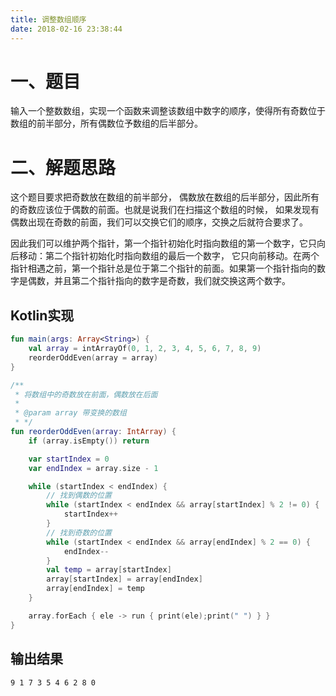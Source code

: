 ```yaml
---
title: 调整数组顺序
date: 2018-02-16 23:38:44
---
```


# 一、题目

输入一个整数数组，实现一个函数来调整该数组中数字的顺序，使得所有奇数位于数组的前半部分，所有偶数位予数组的后半部分。

# 二、解题思路

这个题目要求把奇数放在数组的前半部分， 偶数放在数组的后半部分，因此所有的奇数应该位于偶数的前面。也就是说我们在扫描这个数组的时候， 如果发现有偶数出现在奇数的前面，我们可以交换它们的顺序，交换之后就符合要求了。

因此我们可以维护两个指针，第一个指针初始化时指向数组的第一个数字，它只向后移动：第二个指针初始化时指向数组的最后一个数字， 它只向前移动。在两个指针相遇之前，第一个指针总是位于第二个指针的前面。如果第一个指针指向的数字是偶数，并且第二个指针指向的数字是奇数，我们就交换这两个数字。

## Kotlin实现

``` kotlin
fun main(args: Array<String>) {
    val array = intArrayOf(0, 1, 2, 3, 4, 5, 6, 7, 8, 9)
    reorderOddEven(array = array)
}

/**
 * 将数组中的奇数放在前面，偶数放在后面
 *
 * @param array 带变换的数组
 * */
fun reorderOddEven(array: IntArray) {
    if (array.isEmpty()) return

    var startIndex = 0
    var endIndex = array.size - 1

    while (startIndex < endIndex) {
        // 找到偶数的位置
        while (startIndex < endIndex && array[startIndex] % 2 != 0) {
            startIndex++
        }
        // 找到奇数的位置
        while (startIndex < endIndex && array[endIndex] % 2 == 0) {
            endIndex--
        }
        val temp = array[startIndex]
        array[startIndex] = array[endIndex]
        array[endIndex] = temp
    }

    array.forEach { ele -> run { print(ele);print(" ") } }
}
```

## 输出结果

``` cmd
9 1 7 3 5 4 6 2 8 0 
```